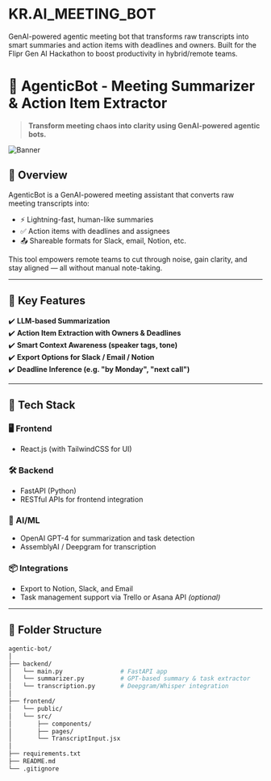 # KR.AI_MEETING_BOT
GenAI-powered agentic meeting bot that transforms raw transcripts into smart summaries and action items with deadlines and owners. Built for the Flipr Gen AI Hackathon to boost productivity in hybrid/remote teams. 

# 🤖 AgenticBot - Meeting Summarizer & Action Item Extractor

> **Transform meeting chaos into clarity using GenAI-powered agentic bots.**

![Banner](./banner.png)

## 🚀 Overview

AgenticBot is a GenAI-powered meeting assistant that converts raw meeting transcripts into:

- ⚡ Lightning-fast, human-like summaries  
- ✅ Action items with deadlines and assignees  
- 📤 Shareable formats for Slack, email, Notion, etc.

This tool empowers remote teams to cut through noise, gain clarity, and stay aligned — all without manual note-taking.

---

## 🧠 Key Features

✔️ **LLM-based Summarization**  
✔️ **Action Item Extraction with Owners & Deadlines**  
✔️ **Smart Context Awareness (speaker tags, tone)**  
✔️ **Export Options for Slack / Email / Notion**  
✔️ **Deadline Inference (e.g. "by Monday", "next call")**

---

## 🔧 Tech Stack

### 🖥️ Frontend
- React.js (with TailwindCSS for UI)

### 🛠️ Backend
- FastAPI (Python)  
- RESTful APIs for frontend integration

### 🧠 AI/ML
- OpenAI GPT-4 for summarization and task detection  
- AssemblyAI / Deepgram for transcription

### 📦 Integrations
- Export to Notion, Slack, and Email
- Task management support via Trello or Asana API *(optional)*

---

## 📁 Folder Structure

```bash
agentic-bot/
│
├── backend/
│   └── main.py                # FastAPI app
│   └── summarizer.py          # GPT-based summary & task extractor
│   └── transcription.py       # Deepgram/Whisper integration
│
├── frontend/
│   └── public/
│   └── src/
│       ├── components/
│       ├── pages/
│       └── TranscriptInput.jsx
│
├── requirements.txt
├── README.md
└── .gitignore

